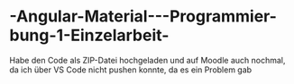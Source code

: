 # -Angular-Material---Programmier-bung-1-Einzelarbeit-

Habe den Code als ZIP-Datei hochgeladen und auf Moodle auch nochmal, da ich über VS Code nicht pushen konnte, da es ein Problem gab
